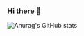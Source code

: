 ### Hi there 👋

![Anurag's GitHub stats](https://github-readme-stats.vercel.app/api?username=Cesar-Brandon&show_icons=true&theme=bear)
